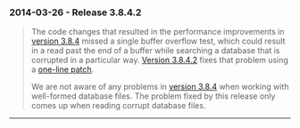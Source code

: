 ### 2014\-03\-26 \- Release 3\.8\.4\.2


> The code changes that resulted in the performance improvements
>  in [version 3\.8\.4](releaselog/3_8_4.html) missed a single buffer overflow test, which could
>  result in a read past the end of a buffer while searching a database
>  that is corrupted in a particular way. [Version 3\.8\.4\.2](releaselog/3_8_4_2.html) fixes that
>  problem using a
>  [one\-line patch](https://www.sqlite.org/src/fdiff?v1=e45e3f9daf38c5be&v2=714df4e1c82f629d&sbs=1).
> 
> 
> We are not aware of any problems in [version 3\.8\.4](releaselog/3_8_4.html)
>  when working with well\-formed database files. The problem fixed by this
>  release only comes up when reading corrupt database files.



---

